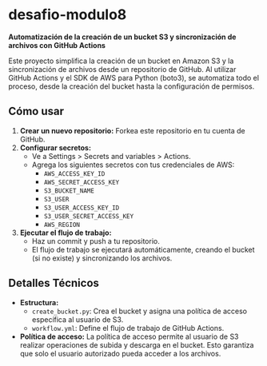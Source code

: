 # desafio-modulo8

**Automatización de la creación de un bucket S3 y sincronización de archivos con GitHub Actions**

Este proyecto simplifica la creación de un bucket en Amazon S3 y la sincronización de archivos desde un repositorio de GitHub. Al utilizar GitHub Actions y el SDK de AWS para Python (boto3), se automatiza todo el proceso, desde la creación del bucket hasta la configuración de permisos.

## Cómo usar

1. **Crear un nuevo repositorio:** Forkea este repositorio en tu cuenta de GitHub.
2. **Configurar secretos:**
   * Ve a Settings > Secrets and variables > Actions.
   * Agrega los siguientes secretos con tus credenciales de AWS:
     * `AWS_ACCESS_KEY_ID`
     * `AWS_SECRET_ACCESS_KEY`
     * `S3_BUCKET_NAME`
     * `S3_USER`
     * `S3_USER_ACCESS_KEY_ID`
     * `S3_USER_SECRET_ACCESS_KEY`
     * `AWS_REGION`
3. **Ejecutar el flujo de trabajo:**
   * Haz un commit y push a tu repositorio.
   * El flujo de trabajo se ejecutará automáticamente, creando el bucket (si no existe) y sincronizando los archivos.

## Detalles Técnicos

* **Estructura:**
  * `create_bucket.py`: Crea el bucket y asigna una política de acceso específica al usuario de S3.
  * `workflow.yml`: Define el flujo de trabajo de GitHub Actions.
* **Política de acceso:** La política de acceso permite al usuario de S3 realizar operaciones de subida y descarga en el bucket. Esto garantiza que solo el usuario autorizado pueda acceder a los archivos.
